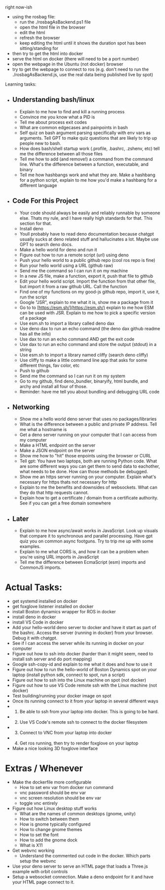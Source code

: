 right now-ish
- using the rosbag file:
    - run the ./rosbagAsBackend.ps1 file
    - open the html file in the browser
    - edit the html
    - refresh the browser 
    - keep editing the html until it shows the duration spot has been sitting/standing for
- then try to get the html into docker
- serve the html on docker (there will need to be a port number)
- open the webpage in the Ubuntu (not docker) browser 
- try to get the webpage to connect to ros (e.g. don't need to run the ./rosbagAsBackend.js, use the real data being published live by spot)

Learning tasks:
- ## Understanding bash/linux
    - Explain to me how to find and kill a running process
    - Convince me you know what a PID is
    - Tell me about process exit codes 
    - What are common edgecases and painpoints in bash
    - Self quiz on bash argument parsing specifically with env vars as arguments. Tell GPT to make quiz questions that are likely to trip up people new to bash.
    - How does bash/shell startup work (.profile, .bashrc, .zshenv, etc) tell me the difference between all those files 
    - Tell me how to add (and remove!) a command from the command line. What's the difference between a function, executable, and binary
    - Tell me how hashbangs work and what they are. Make a hashbang for a python script, explain to me how you'd make a hashbang for a different language
- ## Code For this Project
    - Your code should always be easily and reliably runnable by someone else. Thats my rule, and I have really high standards for that. This section for that. 
    - Install deno
    - Youll probably have to read deno documentation because chatgpt usually sucks at deno related stuff and hallucinates a lot. Maybe use GPT to search deno docs. 
    - Make a hello world for deno and run it
    - Figure out how to run a remote script  (url) using deno
    - Push your hello world to a public github repo (cool ros repo is fine)
    - Run your hello world using a URL (github raw)
    - Send me the command so I can run it on my machine
    - In a new JS file, make a function, export it, push that file to github
    - Edit your hello world script. Import the function from that other file, but import it from a raw github URL. Call the function
    - Find one of my functions on my good-js github repo, import it, use it, run the script
    - Google "JSR", explain to me what it is, show me a package from it
    - Go to to [https://esm.sh/](https://esm.sh/) explain to me how ESM can be used with JSR. Explain to me how to pick a specific version of a package
    - Use esm.sh to import a library called deno dax
    - Use deno dax to run an echo command (the deno dax github readme has all the info)
    - Use dax to run an echo command AND get the exit code
    - Use dax to run an echo command and store the output (stdout) in a string
    - Use esm.sh to import a library named cliffy (search deno cliffy)
    - Use cliffy to make a little command line app that asks for some different things, fav color, etc
    - Push to github
    - Send me the command so I can run it on my system
    - Go to my github, find deno_bundler, binaryify, html bundle, and archy and install all four of those.
    - Reminder: have me tell you about bundling and debugging URL code
- ## Networking
    - Show me a hello world deno server that uses no packages/libraries
    - What is the difference between a public and private IP address. Tell me what a hostname is
    - Get a deno server running on your computer that I can access from my computer
    - Make a HTML endpoint on the server
    - Make a JSON endpoint on the server
    - Show me how to "hit" those enpoints using the browser or CURL
    - Tell gpt: You have two laptops, both are running Python code. What are some different ways you can get them to send data to eachother, what needs to be done. How can those methods be debugged. 
    - Show me an https server running on your computer. Explain what's necessary for https thats not necessary for http
    - Explain to me the benefits and downsides of websockets. What can they do that http requests cannot. 
    - Explain how to get a certificate / domain from a certificate authority. See if you can get a free domain somewhere 
- ## Later
    - Explain to me how async/await works in JavaScript. Look up visuals that compare it to synchronous and parallel processing. Have gpt quiz you on common async footguns. Try to trip me up with some examples.
    - Explain to me what CORS is, and how it can be a problem when you're using URL imports in JavaScript
    - Tell me the difference between EcmaScript (esm) imports and CommonJS imports. 

# Actual Tasks:
- get systemd installed on docker
- get foxglove listener installed on docker
- install Boston dynamics wrapper for ROS in docker
- install deno in docker
- install VS Code in docker
- Add your hello-world deno server to docker and have it start as part of the bashrc. Access the server (running in docker) from your browser. Debug it with chatgpt.
- See if I can access the server while its running in docker on your computer
- Figure out how to ssh into docker (harder than it might seem, need to install ssh server and do port mapping)
- Google ssh-copy-id and explain to me what it does and how to use it
- Figure out how to run the hello-world of Boston Dynamics spot on your laptop (install python sdk, connect to spot, run a script)
- Figure out how to ssh into the Linux machine on spot (not docker)
- Figure out how to use VS Code remote ssh with the Linux machine (not docker)
- Test building/running your docker image on spot
- Once its running connect to it from your laptop in several different ways
- 1. Be able to ssh from your laptop into docker. This is going to be hard. 
- 2. Use VS Code's remote ssh to connect to the docker filesystem
- 3. Connect to VNC from your laptop into docker
- 4. Get ros running, then try to render foxglove on your laptop 
- Make a nice looking 3D foxglove interface

# Extras / Whenever
- Make the dockerfile more configurable
    - How to set env var from docker run command 
    - vnc password should be env var
    - vnc screen resolution should be env var
    - toggle vnc entirely
- Figure out how Linux desktop stuff works
    - What are the names of common desktops (gnome, unity)
    - How to switch between them
    - How is gnome typically configured
    - How to change gnome themes
    - How to set the font
    - How to add the gnome dock
    - What is X11
- Get webvnc working
    - Understand the commented out code in the docker. Which parts setup the webvnc
- Use your deno server to serve an HTML page that loads a Three.js example with orbit controls
- Setup a websocket connection. Make a deno endpoint for it and have your HTML page connect to it.  